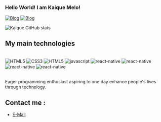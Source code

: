 ### Hello World! I am Kaique Melo!

[![Blog](https://img.shields.io/badge/LinkedIn-0077B5?style=for-the-badge&logo=linkedin&logoColor=white)](https://www.linkedin.com/in/kaique-ricardo-de-melo-98969b256/)
[![Blog](https://img.shields.io/badge/Vercel-000000?style=for-the-badge&logo=vercel&logoColor=white)](https://kaidev.vercel.app)

![Kaique GitHub stats](https://github-readme-stats.vercel.app/api?username=KaiD3v&show_icons=true&theme=dracula)


## My main technologies

<div style="display: inline_block"><br/>
    <img align="center" alt="HTML5" src="https://img.shields.io/badge/HTML5-E34F26?style=for-the-badge&logo=html5&logoColor=white">
    <img align="center" alt="CSS3" src="https://img.shields.io/badge/CSS3-1572B6?style=for-the-badge&logo=css3&logoColor=white">
    <img align="center" alt="HTML5" src="https://img.shields.io/badge/JavaScript-F7DF1E?style=for-the-badge&logo=javascript&logoColor=black">
    <img align="center" alt="javascript" src="https://img.shields.io/badge/React-20232A?style=for-the-badge&logo=react&logoColor=61DAFB">
    <img align="center" alt="react-native" src="https://img.shields.io/badge/React_Native-20232A?style=for-the-badge&logo=react&logoColor=61DAFB">
    <img align="center" alt="react-native" src="https://img.shields.io/badge/Node.js-43853D?style=for-the-badge&logo=node.js&logoColor=white">
    <img align="center" alt="react-native" src="https://img.shields.io/badge/Express.js-404D59?style=for-the-badge">
    <img align="center" alt="react-native" src="https://img.shields.io/badge/PostgreSQL-316192?style=for-the-badge&logo=postgresql&logoColor=white">
</div><br/>

Eager programming enthusiast aspiring to one day enhance people's lives through technology.

## Contact me :
- [E-Mail](mailto:kaikricardo99@gmail.com)
